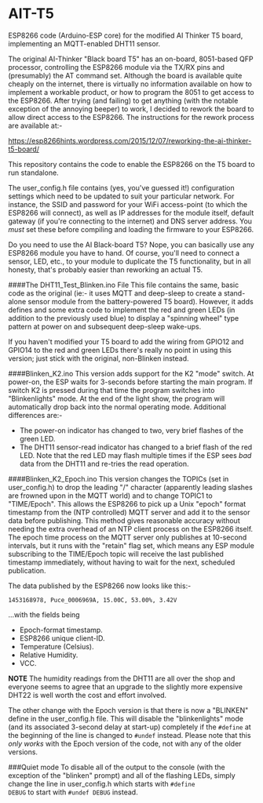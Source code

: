 # AIT-T5
ESP8266 code (Arduino-ESP core) for the modified AI Thinker T5 board, implementing an MQTT-enabled DHT11 sensor.

The original AI-Thinker "Black board T5" has an on-board, 8051-based QFP processor, controlling the ESP8266
module via the TX/RX pins and (presumably) the AT command set.  Although the board is available quite
cheaply on the internet, there is virtually no information available on how to implement a workable
product, or how to program the 8051 to get access to the ESP8266.  After trying (and failing) to get
anything (with the notable exception of the annoying beeper) to work, I decided to rework the board to
allow direct access to the ESP8266.  The instructions for the rework process are available at:-

https://esp8266hints.wordpress.com/2015/12/07/reworking-the-ai-thinker-t5-board/

This repository contains the code to enable the ESP8266 on the T5 board to run standalone.

The user_config.h file contains (yes, you've guessed it!) configuration settings which need
to be updated to suit your particular network.  For instance, the SSID and password for your
WiFi access-point (to which the ESP8266 will connect), as well as IP addresses for the module
itself, default gateway (if you're connecting to the internet) and DNS server address.  You *must*
set these before compiling and loading the firmware to your ESP8266.

Do you need to use the AI Black-board T5?  Nope, you can basically use any ESP8266 module you
have to hand.  Of course, you'll need to connect a sensor, LED, etc., to your module to duplicate
the T5 functionality, but in all honesty, that's probably easier than reworking an actual T5.

####The DHT11_Test_Blinken.ino File
This file contains the same, basic code as the original (ie:- it uses MQTT and deep-sleep to
create a stand-alone sensor module from the battery-powered T5 board).  However, it adds defines and
some extra code to implement the red and green LEDs (in addition to the previously used blue) to
display a "spinning wheel" type pattern at power on and subsequent deep-sleep wake-ups.

If you haven't modified your T5 board to add the wiring from GPIO12 and GPIO14 to the red and green
LEDs there's really no point in using this version; just stick with the original, non-Blinken
instead.

####Blinken_K2.ino
This version adds support for the K2 "mode" switch.  At power-on, the ESP waits for 3-seconds
before starting the main program.  If switch K2 is pressed during that time the program
switches into "Blinkenlights" mode.  At the end of the light show, the program will automatically
drop back into the normal operating mode.  Additional differences are:-

* The power-on indicator has changed to two, very brief flashes of the green LED.
* The DHT11 sensor-read indicator has changed to a brief flash of the red LED.
    Note that the red LED may flash multiple times if the ESP sees *bad* data from the DHT11 and re-tries the read operation.

####Blinken_K2_Epoch.ino
This version changes the TOPICs (set in user_config.h) to drop the leading "/" character (apparently leading slashes are frowned upon in the MQTT world) and to change TOPIC1 to "TIME/Epoch".  This allows the ESP8266 to pick up a Unix "epoch" format timestamp from the (NTP controlled) MQTT server and add it to the sensor data before publishing.  This method gives reasonable accuracy without needing the extra overhead of an NTP client process on the ESP8266 itself.  The epoch time process on the MQTT server only publishes at 10-second intervals, but it runs with the "retain" flag set, which means any ESP module subscribing to the TIME/Epoch topic will receive the last published timestamp immediately, without having to wait for the next, scheduled publication.

The data published by the ESP8266 now looks like this:-

<code>1453168978, Puce_0006969A, 15.00C, 53.00%, 3.42V</CODE>

...with the fields being
* Epoch-format timestamp.
* ESP8266 unique client-ID.
* Temperature (Celsius).
* Relative Humidity.
* VCC.

**NOTE** The humidity readings from the DHT11 are all over the shop and everyone seems to agree that an upgrade to the slightly more expensive DHT22 is well worth the cost and effort involved.

The other change with the Epoch version is that there is now a "BLINKEN" define in the user_config.h file.  This will disable the "blinkenlights" mode (and its associated 3-second delay at start-up) completely if the <code>#define</code> at the beginning of the line is changed to <code>#undef</code> instead.  Please note that this *only works* with the Epoch version of the code, not with any of the older versions.


###Quiet mode
To disable all of the output to the console (with the exception of the "blinken" prompt) and all
of the flashing LEDs, simply change the line in user_config.h which starts with
<code>#define DEBUG</code>
to start with
<code>#undef DEBUG</code>
instead.
